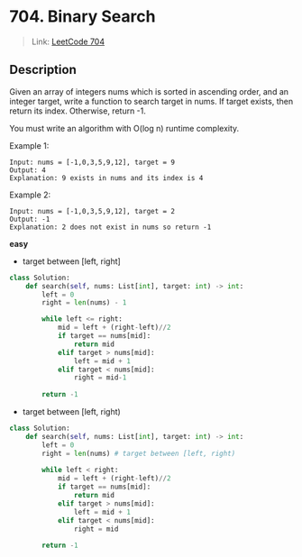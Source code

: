# 704. Binary Search
 > Link: [LeetCode 704](https://leetcode.com/problems/binary-search/description/)
 ## Description
Given an array of integers nums which is sorted in ascending order, and an integer target, write a function to search target in nums. If target exists, then return its index. Otherwise, return -1.

You must write an algorithm with O(log n) runtime complexity.

Example 1:
```
Input: nums = [-1,0,3,5,9,12], target = 9
Output: 4
Explanation: 9 exists in nums and its index is 4
```
Example 2:
```
Input: nums = [-1,0,3,5,9,12], target = 2
Output: -1
Explanation: 2 does not exist in nums so return -1
```
**easy**  
- target between [left, right]
```py
class Solution:
    def search(self, nums: List[int], target: int) -> int:
        left = 0
        right = len(nums) - 1 

        while left <= right:
            mid = left + (right-left)//2
            if target == nums[mid]:
                return mid
            elif target > nums[mid]:
                left = mid + 1
            elif target < nums[mid]:
                right = mid-1
            
        return -1
```
- target between [left, right)
```py
class Solution:
    def search(self, nums: List[int], target: int) -> int:
        left = 0
        right = len(nums) # target between [left, right)
        
        while left < right:
            mid = left + (right-left)//2
            if target == nums[mid]:
                return mid
            elif target > nums[mid]:
                left = mid + 1
            elif target < nums[mid]:
                right = mid
            
        return -1
```
